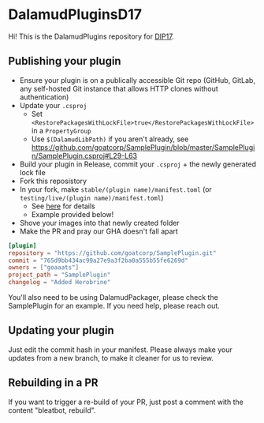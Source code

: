 # DalamudPluginsD17

Hi! This is the DalamudPlugins repository for [DIP17](https://github.com/goatcorp/DIPs/blob/main/text/17-automated-build-and-submit-pipeline.md).

## Publishing your plugin

- Ensure your plugin is on a publically accessible Git repo (GitHub, GitLab, any self-hosted Git instance that allows HTTP clones without authentication)
- Update your `.csproj`
  - Set `<RestorePackagesWithLockFile>true</RestorePackagesWithLockFile>` in a `PropertyGroup`
  - Use `$(DalamudLibPath)` if you aren't already, see <https://github.com/goatcorp/SamplePlugin/blob/master/SamplePlugin/SamplePlugin.csproj#L29-L63>
- Build your plugin in Release, commit your `.csproj` + the newly generated lock file
- Fork this reposistory
- In your fork, make `stable/(plugin name)/manifest.toml` (or `testing/live/(plugin name)/manifest.toml`)
  - See [here](https://github.com/goatcorp/DIPs/blob/main/text/17-automated-build-and-submit-pipeline.md#guide-level-explanation) for details
  - Example provided below!
- Shove your images into that newly created folder
- Make the PR and pray our GHA doesn't fall apart

```toml
[plugin]
repository = "https://github.com/goatcorp/SamplePlugin.git"
commit = "765d9bb434ac99a27e9a3f2ba0a555b55fe6269d"
owners = ["goaaats"]
project_path = "SamplePlugin"
changelog = "Added Herobrine"
```

You'll also need to be using DalamudPackager, please check the SamplePlugin for an example. If you need help, please reach out.

## Updating your plugin

Just edit the commit hash in your manifest. Please always make your updates from a new branch, to make it cleaner for us to review.

## Rebuilding in a PR

If you want to trigger a re-build of your PR, just post a comment with the content "bleatbot, rebuild".


